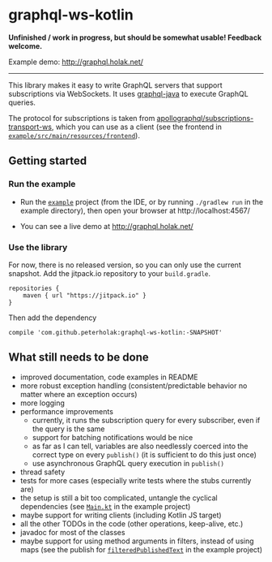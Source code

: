 # graphql-ws-kotlin

**Unfinished / work in progress, but should be somewhat usable! Feedback welcome.**

Example demo: http://graphql.holak.net/

---

This library makes it easy to write GraphQL servers that support subscriptions via WebSockets.
It uses [graphql-java](https://github.com/graphql-java/graphql-java) to execute GraphQL queries.

The protocol for subscriptions is taken from [apollographql/subscriptions-transport-ws](https://github.com/apollographql/subscriptions-transport-ws), which
you can use as a client (see the frontend in [`example/src/main/resources/frontend`](example/src/main/resources/frontend)).

## Getting started

### Run the example

- Run the [`example`](example) project (from the IDE, or by running `./gradlew run` in the example directory),
then open your browser at http://localhost:4567/

- You can see a live demo at http://graphql.holak.net/

### Use the library

For now, there is no released version, so you can only use the current snapshot.
Add the jitpack.io repository to your `build.gradle`.

```
repositories {
    maven { url "https://jitpack.io" }
}
```

Then add the dependency

```
compile 'com.github.peterholak:graphql-ws-kotlin:-SNAPSHOT'
```

## What still needs to be done

- improved documentation, code examples in README
- more robust exception handling (consistent/predictable behavior no matter where an exception occurs)
- more logging
- performance improvements
    - currently, it runs the subscription query for every subscriber, even if the query is the same
    - support for batching notifications would be nice
    - as far as I can tell, variables are also needlessly coerced into the correct type on every `publish()` (it is sufficient to do this just once)
    - use asynchronous GraphQL query execution in `publish()`
- thread safety
- tests for more cases (especially write tests where the stubs currently are)
- the setup is still a bit too complicated, untangle the cyclical dependencies (see [`Main.kt`](example/src/main/kotlin/net/holak/graphql/example/Main.kt) in the example project)
- maybe support for writing clients (including Kotlin JS target)
- all the other TODOs in the code (other operations, keep-alive, etc.)
- javadoc for most of the classes
- maybe support for using method arguments in filters, instead of using maps (see the publish for [`filteredPublishedText`](example/src/main/kotlin/net/holak/graphql/example/ExampleServer.kt#L48) in the example project)
